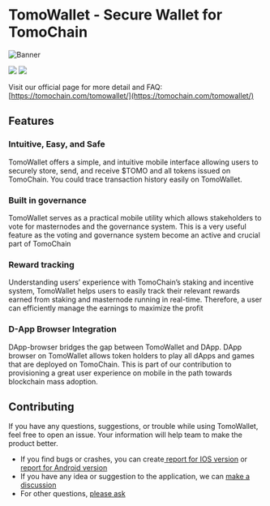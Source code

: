 # TomoWallet - Secure Wallet for TomoChain

![Banner](https://i.imgur.com/XL1Mck7.png)


[![](https://upload.wikimedia.org/wikipedia/commons/c/cd/Get_it_on_Google_play.svg)](https://play.google.com/store/apps/details?id=com.tomochain.wallet)
[![](https://upload.wikimedia.org/wikipedia/commons/3/3c/Download_on_the_App_Store_Badge.svg)](https://itunes.apple.com/us/app/tomo-wallet/id1436476145?mt=8)

Visit our official page for more detail and FAQ: [https://tomochain.com/tomowallet/](https://tomochain.com/tomowallet/)

## Features

### Intuitive, Easy, and Safe
TomoWallet offers a simple, and intuitive mobile interface allowing users to securely store, send, and receive $TOMO and all tokens issued on TomoChain. You could trace transaction history easily on TomoWallet.

### Built in governance
TomoWallet serves as a practical mobile utility which allows stakeholders to vote for masternodes and the governance system. This is a very useful feature as the voting and governance system become an active and crucial part of TomoChain

### Reward tracking
Understanding users’ experience with TomoChain’s staking and incentive system, TomoWallet helps users to easily track their relevant rewards earned from staking and masternode running in real-time. Therefore, a user can efficiently manage the earnings to maximize the profit

### D-App Browser Integration
DApp-browser bridges the gap between TomoWallet and DApp. DApp browser on TomoWallet allows token holders to play all dApps and games that are deployed on TomoChain. This is part of our contribution to provisioning a great user experience on mobile in the path towards blockchain mass adoption.


## Contributing
If you have any questions, suggestions, or trouble while using TomoWallet, feel free to open an issue. Your information will help team to make the product better.

- If you find bugs or crashes, you can create[ report for IOS version](https://github.com/vtproduction/Tomo-Wallet/issues/new?assignees=&labels=IOS%2C+bug&template=bug-report---ios.md&title=) or [report for Android version](https://github.com/vtproduction/Tomo-Wallet/issues/new?assignees=&labels=Android%2C+bug&template=bug-report---android.md&title=)
- If you have any idea or suggestion to the application, we can [make a discussion](https://github.com/vtproduction/Tomo-Wallet/issues/new?assignees=&labels=enhancement&template=feature_request.md&title=)
- For other questions, [please ask](https://github.com/vtproduction/Tomo-Wallet/issues/new?assignees=&labels=question&template=question.md&title=)

